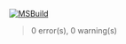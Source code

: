 [![MSBuild](https://github.com/LeeEndl/Neko/actions/workflows/msbuild.yml/badge.svg?branch=latest)](https://github.com/LeeEndl/Neko/actions/workflows/msbuild.yml)
> 0 error(s), 0 warning(s)
